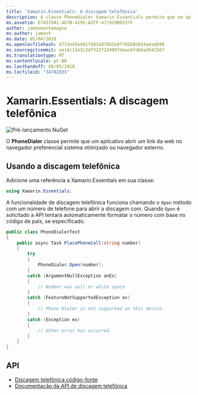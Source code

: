 ```yaml
---
title: 'Xamarin.Essentials: A discagem telefônica'
description: A classe PhoneDialer Xamarin.Essentials permite que um aplicativo abrir um link da web no navegador preferencial sistema otimizado ou navegador externo.
ms.assetid: E7457942-4D7B-4195-A2FF-417919B9537F
author: jamesmontemagno
ms.author: jamont
ms.date: 05/04/2018
ms.openlocfilehash: 6733e43ed4174d1dd78b2e8f70268eb54adadb98
ms.sourcegitcommit: ea1dc12a3c2d7322f234997daacbfdb6ad542507
ms.translationtype: MT
ms.contentlocale: pt-BR
ms.lasthandoff: 06/05/2018
ms.locfileid: "34782835"
---
```

# <a name="xamarinessentials-phone-dialer"></a>Xamarin.Essentials: A discagem telefônica

![Pré-lançamento NuGet](~/media/shared/pre-release.png)

O **PhoneDialer** classe permite que um aplicativo abrir um link da web no navegador preferencial sistema otimizado ou navegador externo.

## <a name="using-phone-dialer"></a>Usando a discagem telefônica

Adicione uma referência a Xamarin.Essentials em sua classe:

```csharp
using Xamarin.Essentials;
```

A funcionalidade de discagem telefônica funciona chamando o `Open` método com um número de telefone para abrir a discagem com. Quando `Open` é solicitado a API tentará automaticamente formatar o número com base no código de país, se especificado.

```csharp
public class PhoneDialerTest
{
    public async Task PlacePhoneCall(string number)
    {
        try
        {
            PhoneDialer.Open(number);
        }
        catch (ArgumentNullException anEx)
        {
            // Number was null or white space
        }
        catch (FeatureNotSupportedException ex)
        {
            // Phone Dialer is not supported on this device.
        }
        catch (Exception ex)
        {
            // Other error has occurred.
        }
    }
}
```

## <a name="api"></a>API

- [Discagem telefônica código-fonte](https://github.com/xamarin/Essentials/tree/master/Xamarin.Essentials/PhoneDialer)
- [Documentação da API de discagem telefônica](xref:Xamarin.Essentials.PhoneDialer)
